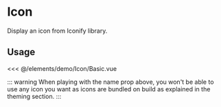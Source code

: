 <script setup>
import Basic from './demo/Icon/Basic.vue';
</script>

# Icon

Display an icon from Iconify library.

## Usage

<DemoContainer>
  <Basic/>
</DemoContainer>

<<< @/elements/demo/Icon/Basic.vue

::: warning When playing with the name prop above, you won't be able to use any icon you want as icons are bundled on build as explained in the theming section.
:::